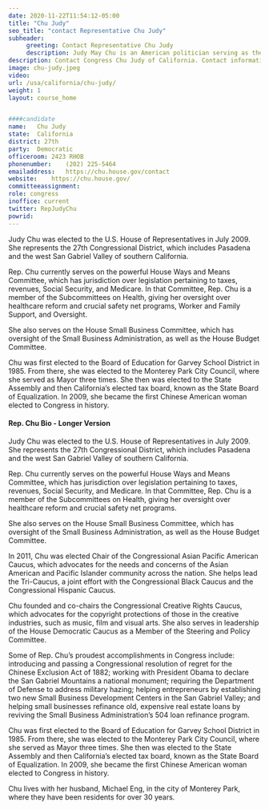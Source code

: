 ```yaml
---
date: 2020-11-22T11:54:12-05:00
title: "Chu Judy"
seo_title: "contact Representative Chu Judy"
subheader:
     greeting: Contact Representative Chu Judy 
     description: Judy May Chu is an American politician serving as the U.S. Representative for California's 27th congressional district since 2013. A member of the Democratic Party, she has held a seat in Congress since 2009, representing California's 32nd congressional district until redistricting.
description: Contact Congress Chu Judy of California. Contact information for Chu Judy includes email address, phone number, and mailing address.
image: chu-judy.jpeg
video: 
url: /usa/california/chu-judy/
weight: 1
layout: course_home


####candidate
name:	Chu Judy
state:	California
district: 27th
party:	Democratic
officeroom:	2423 RHOB
phonenumber:	(202) 225-5464
emailaddress:	https://chu.house.gov/contact
website:	https://chu.house.gov/
committeeassignment: 
role: congress
inoffice: current
twitter: RepJudyChu
powrid: 
---
```



Judy Chu was elected to the U.S. House of Representatives in July 2009.  She represents the 27th Congressional District, which includes Pasadena and the west San Gabriel Valley of southern California.

Rep. Chu currently serves on the powerful House Ways and Means Committee, which has jurisdiction over legislation pertaining to taxes, revenues, Social Security, and Medicare. In that Committee, Rep. Chu is a member of the Subcommittees on Health, giving her oversight over healthcare reform and crucial safety net programs, Worker and Family Support, and Oversight. 

She also serves on the House Small Business Committee, which has oversight of the Small Business Administration, as well as the House Budget Committee. 

Chu was first elected to the Board of Education for Garvey School District in 1985.  From there, she was elected to the Monterey Park City Council, where she served as Mayor three times.  She then was elected to the State Assembly and then California’s elected tax board, known as the State Board of Equalization.  In 2009, she became the first Chinese American woman elected to Congress in history. 

#### Rep. Chu Bio - Longer Version
Judy Chu was elected to the U.S. House of Representatives in July 2009.  She represents the 27th Congressional District, which includes Pasadena and the west San Gabriel Valley of southern California.

Rep. Chu currently serves on the powerful House Ways and Means Committee, which has jurisdiction over legislation pertaining to taxes, revenues, Social Security, and Medicare. In that Committee, Rep. Chu is a member of the Subcommittees on Health, giving her oversight over healthcare reform and crucial safety net programs. 

She also serves on the House Small Business Committee, which has oversight of the Small Business Administration, as well as the House Budget Committee. 

In 2011, Chu was elected Chair of the  Congressional Asian Pacific American Caucus, which advocates for the needs and concerns of the Asian American and Pacific Islander community across the nation. She helps lead the Tri-Caucus, a joint effort with the Congressional Black Caucus and the Congressional Hispanic Caucus. 

Chu founded and co-chairs the Congressional Creative Rights Caucus, which advocates for the copyright protections of those in the creative industries, such as music, film and visual arts.  She also serves in leadership of the House Democratic Caucus as a Member of the Steering and Policy Committee.

Some of Rep. Chu’s proudest accomplishments in Congress include: introducing and passing a Congressional resolution of regret for the Chinese Exclusion Act of 1882; working with President Obama to declare the San Gabriel Mountains a national monument; requiring the Department of Defense to address military hazing; helping entrepreneurs by establishing two new Small Business Development Centers in the San Gabriel Valley; and helping small businesses refinance old, expensive real estate loans by reviving the Small Business Administration’s 504 loan refinance program.

Chu was first elected to the Board of Education for Garvey School District in 1985.  From there, she was elected to the Monterey Park City Council, where she served as Mayor three times.  She then was elected to the State Assembly and then California’s elected tax board, known as the State Board of Equalization.  In 2009, she became the first Chinese American woman elected to Congress in history. 

Chu lives with her husband, Michael Eng, in the city of Monterey Park, where they have been residents for over 30 years.
